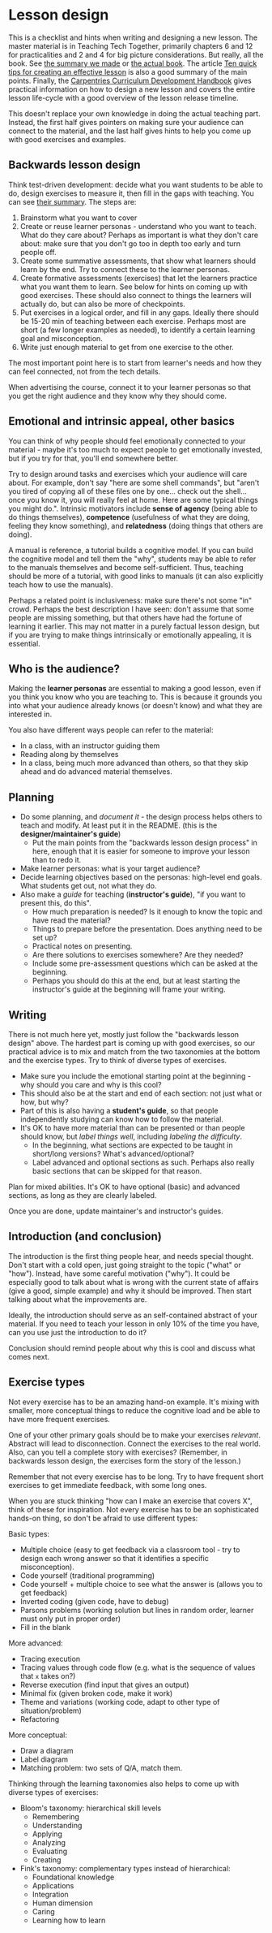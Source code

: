 # Lesson design

This is a checklist and hints when writing and designing a new lesson.
The master material is in Teaching Tech Together, primarily chapters 6
and 12 for practicalities and 2 and 4 for big picture considerations.
But really, all the book.  See [the summary we
made](teaching-tech-together.md) or [the actual
book](http://teachtogether.tech/).  The article [Ten quick tips for creating an
effective lesson](https://doi.org/10.1371/journal.pcbi.1006915) is
also a good summary of the main points.
Finally, the [Carpentries Curriculum Development Handbook](https://cdh.carpentries.org/) gives practical information on how to design a new lesson and covers the entire lesson life-cycle with a good overview of the lesson release timeline.

This doesn't replace your own knowledge in doing the actual teaching
part.  Instead, the first half gives pointers on making sure your
audience can connect to the material, and the last half gives hints
to help you come up with good exercises and examples.


## Backwards lesson design

Think test-driven development: decide what you want students to be able
to do, design exercises to measure it, then fill in the gaps with
teaching.  You can see [their
summary](http://teachtogether.tech/en/template/).  The steps are:

1. Brainstorm what you want to cover
2. Create or reuse learner personas - understand who you want to
   teach.  What do they care about?  Perhaps as important is what they
   don't care about: make sure that you don't go too in depth too
   early and turn people off.
3. Create some summative assessments, that show what learners should
   learn by the end.  Try to connect these to the learner personas.
4. Create formative assessments (exercises) that let the learners
   practice what you want them to learn.  See below for hints on coming
   up with good exercises.  These should also connect to things the
   learners will actually do, but can also be more of checkpoints.
5. Put exercises in a logical order, and fill in any gaps.  Ideally
   there should be 15-20 min of teaching between each exercise.  Perhaps
   most are short (a few longer examples as needed), to identify a
   certain learning goal and misconception.
6. Write just enough material to get from one exercise to the other.

The most important point here is to start from learner's needs and how
they can feel connected, not from the tech details.

When advertising the course, connect it to your learner personas so
that you get the right audience and they know why they should come.


## Emotional and intrinsic appeal, other basics

You can think of why people should feel emotionally connected to your
material - maybe it's too much to expect people to get emotionally
invested, but if you try for that, you'll end somewhere better.

Try to design around tasks and exercises which your audience will care
about.  For example, don't say "here are some shell commands", but
"aren't you tired of copying all of these files one by one... check
out the shell... once you know it, you will really feel at home.  Here
are some typical things you might do.".  Intrinsic motivators include
**sense of agency** (being able to do things themselves), **competence**
(usefulness of what they are doing, feeling they know something), and
**relatedness** (doing things that others are doing).

A manual is reference, a tutorial builds a cognitive model.  If you
can build the cognitive model and tell them the "why", students may be
able to refer to the manuals themselves and become self-sufficient.
Thus, teaching should be more of a
tutorial, with good links to manuals (it can also explicitly teach
how to use the manuals).

Perhaps a related point is inclusiveness: make sure there's not some
"in" crowd.  Perhaps the best description I have seen: don't assume
that some people are missing something, but that others have had the
fortune of learning it earlier.  This may not matter in a purely
factual lesson design, but if you are trying to make things
intrinsically or emotionally appealing, it is essential.

## Who is the audience?

Making the **learner personas** are essential to making a good lesson,
even if you think you know who you are teaching to.  This is because
it grounds you into what your audience already knows (or doesn't know)
and what they are interested in.

You also have different ways people can refer to the material:
- In a class, with an instructor guiding them
- Reading along by themselves
- In a class, being much more advanced than others, so that they skip
  ahead and do advanced material themselves.


## Planning

- Do some planning, and *document it* - the design process helps
  others to teach and modify.  At least put it in the README.  (this
  is the **designer/maintainer's guide**)
  - Put the main points from the "backwards lesson design process" in
    here, enough that it is easier for someone to improve your lesson
    than to redo it.
- Make learner personas: what is your target audience?
- Decide learning objectives based on the personas: high-level end
  goals.  What students get out, not what they do.
- Also make a *guide* for teaching (**instructor's guide**), "if you
  want to present this, do this".
  - How much preparation is needed?  Is it enough to know the topic
    and have read the material?
  - Things to prepare before the presentation.  Does anything need to
    be set up?
  - Practical notes on presenting.
  - Are there solutions to exercises somewhere?  Are they needed?
  - Include some pre-assessment questions which can be asked at the
    beginning.
  - Perhaps you should do this at the end, but at least starting the
    instructor's guide at the beginning will frame your writing.


## Writing

There is not much here yet, mostly just follow the "backwards lesson design"
above.  The hardest part is coming up with good exercises, so our
practical advice is to mix and match from the two taxonomies at the
bottom and the exercise types.  Try to think of diverse types of
exercises.

- Make sure you include the emotional starting point at the beginning - why
  should you care and why is this cool?
- This should also be at the start and end of each section: not just what
  or how, but why?
- Part of this is also having a **student's guide**, so that
  people independently studying can know how to follow the material.
- It's OK to have more material than can be presented or than people
  should know, but *label things well*, including *labeling the difficulty*.
  - In the beginning, what sections are expected to be taught in
    short/long versions?  What's advanced/optional?
  - Label advanced and optional sections as such.  Perhaps also really
    basic sections that can be skipped for that reason.

Plan for mixed abilities.  It's OK to have optional (basic) and
advanced sections, as long as they are clearly labeled.

Once you are done, update maintainer's and instructor's guides.


## Introduction (and conclusion)

The introduction is the first thing people hear, and needs special
thought.  Don't start with a cold open, just going straight to the
topic ("what" or "how").  Instead, have some careful motivation
("why").  It could be especially good to talk about what is wrong with
the current state of affairs (give a good, simple example) and why it
should be improved.  Then start talking about what the improvements
are.

Ideally, the introduction should serve as an self-contained abstract
of your material.  If you need to teach your lesson in only 10% of the
time you have, can you use just the introduction to do it?

Conclusion should remind people about why this is cool and discuss
what comes next.


## Exercise types

Not every exercise has to be an amazing hand-on example.  It's mixing
with smaller, more conceptual things to reduce the cognitive load and
be able to have more frequent exercises.

One of your other primary goals should be to make your exercises
*relevant*.  Abstract will lead to disconnection. Connect the exercises
to the real world.  Also, can you tell a complete story with
exercises?  (Remember, in backwards lesson design, the exercises
form the story of the lesson.)

Remember that not every exercise has to be long.  Try to have
frequent short exercises to get immediate feedback, with some long
ones.

When you are stuck thinking "how can I make an exercise that covers
X", think of these for inspiration.  Not every exercise has to be an
sophisticated hands-on thing, so don't be afraid to use different
types:

Basic types:
- Multiple choice (easy to get feedback via a classroom tool - try to
  design each wrong answer so that it identifies a specific
  misconception).
- Code yourself (traditional programming)
- Code yourself + multiple choice to see what the answer is (allows
  you to get feedback)
- Inverted coding (given code, have to debug)
- Parsons problems (working solution but lines in random order,
  learner must only put in proper order)
- Fill in the blank

More advanced:
- Tracing execution
- Tracing values through code flow (e.g. what is the sequence of
  values that `x` takes on?)
- Reverse execution (find input that gives an output)
- Minimal fix (given broken code, make it work)
- Theme and variations (working code, adapt to other type of
  situation/problem)
- Refactoring

More conceptual:
- Draw a diagram
- Label diagram
- Matching problem: two sets of Q/A, match them.


Thinking through the learning taxonomies also helps to come up with
diverse types of exercises:

- Bloom's taxonomy: hierarchical skill levels
  - Remembering
  - Understanding
  - Applying
  - Analyzing
  - Evaluating
  - Creating
- Fink's taxonomy: complementary types instead of hierarchical:
  - Foundational knowledge
  - Applications
  - Integration
  - Human dimension
  - Caring
  - Learning how to learn


